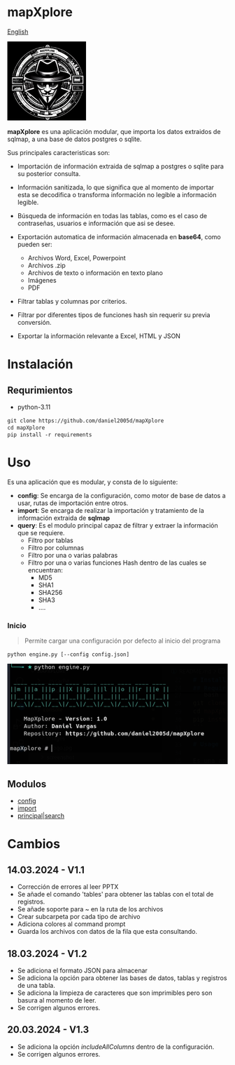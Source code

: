 # mapXplore

[English](../../README.md)

<img src="../images/Logo.jpg" width="180px">

**mapXplore** es una aplicación modular, que importa los datos extraidos de sqlmap, a una base de datos postgres o sqlite.

Sus principales caracteristicas son:

* Importación de información extraida de sqlmap a postgres o sqlite para su posterior consulta.
* Información sanitizada, lo que significa que al momento de importar esta se decodifica o transforma información no legible a información legible.
* Búsqueda de información en todas las tablas, como es el caso de contraseñas, usuarios e información que asi se desee.
* Exportación automatica de información almacenada en **base64**, como pueden ser:
    * Archivos Word, Excel, Powerpoint
    * Archivos .zip
    * Archivos de texto o información en texto plano
    * Imágenes
    * PDF

* Filtrar tablas y columnas por criterios.
* Filtrar por diferentes tipos de funciones hash sin requerir su previa conversión.
* Exportar la información relevante a Excel, HTML y JSON

# Instalación

## Requrimientos
* python-3.11

```
git clone https://github.com/daniel2005d/mapXplore
cd mapXplore
pip install -r requirements
```

# Uso

Es una aplicación que es modular, y consta de lo siguiente:

* **config**: Se encarga de la configuración, como motor de base de datos a usar, rutas de importación entre otros.
* **import**: Se encarga de realizar la importación y tratamiento de la información extraida de **sqlmap**
* **query**: Es el modulo principal capaz de filtrar y extraer la información que se requiere.
    * Filtro por tablas
    * Filtro por columnas
    * Filtro por una o varias palabras
    * Filtro por una o varias funciones Hash dentro de las cuales se encuentran:
        * MD5
        * SHA1
        * SHA256
        * SHA3
        * ....

### Inicio
> Permite cargar una configuración por defecto al inicio del programa

```
python engine.py [--config config.json]
```
<img src="../screenshot/start.png" >

## Modulos

- [config](configuration.md)
- [import](import.md)
- [principal|search](main.md)


# Cambios

## 14.03.2024  - V1.1

* Corrección de errores al leer PPTX
* Se añade el comando 'tables' para obtener las tablas con el total de registros.
* Se añade soporte para ~ en la ruta de los archivos
* Crear subcarpeta por cada tipo de archivo
* Adiciona colores al command prompt
* Guarda los archivos con datos de la fila que esta consultando.

## 18.03.2024 - V1.2

* Se adiciona el formato JSON para almacenar
* Se adiciona la opción para obtener las bases de datos, tablas y registros de una tabla.
* Se adiciona la limpieza de caracteres que son imprimibles pero son basura al momento de leer.
* Se corrigen algunos errores.

## 20.03.2024 - V1.3

* Se adiciona la opción *includeAllColumns* dentro de la configuración.
* Se corrigen algunos errores.